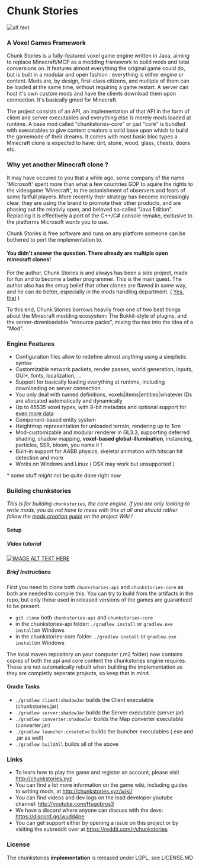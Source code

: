 # Chunk Stories

![alt text](http://chunkstories.xyz/img/github_header.png "Header screenshot")

### A Voxel Games Framework

Chunk Stories is a fully-featured voxel game engine written in Java, aiming to replace Minecraft/MCP as a modding framework to build mods and total conversions on. It features almost everything the original game could do, but is built in a modular and open fashion : everything is either engine or content. Mods are, by design, first-class citizens, and multiple of them can be loaded at the same time, without requiring a game restart. A server can host it's own custom mods and have the clients download them upon connection. It's basically gmod for Minecraft.

The project consists of an API, an implementation of that API in the form of client and server executables and everything else is merely mods loaded at runtime. A base mod called "chunkstories-core" or just "core" is bundled with executables to give content creators a solid base upon which to build the gamemode of their dreams. It comes with most basic bloc types a Minecraft clone is expected to have: dirt, stone, wood, glass, chests, doors etc.

### Why yet another Minecraft clone ?

It may have occured to you that a while ago, some company of the name 'Microsoft' spent more than what a few countries GDP to aquire the rights to the videogame 'Minecraft', to the astonishment of observers and fears of some faitfull players. More recently their strategy has become increasingly clear: they are using the brand to promote their other products, and are phasing out the relativly open, and beloved so-called "Java Edition". Replacing it is effectively a port of the C++/C# console remake, exclusive to the platforms Microsoft *wants* you to use.

Chunk Stories is free software and runs on any platform someone can be bothered to port the implementation to.

#### You didn't answer the question. There already are multiple open minecraft clones!

For the author, Chunk Stories is and always has been a side project, made for fun and to become a better programmer. This is the main quest. The author also has the smug belief that other clones are flawed in some way, and he can do better, especially in the mods handling department. ( [Yes, that](https://xkcd.com/927/) )

To this end, Chunk Stories borrows heavily from one of two best things about the Minecraft modding ecosystem: The Bukkit-style of plugins, and the server-downloadable "resource packs", mixing the two into the idea of a "Mod".

### Engine Features

 * Configuration files allow to redefine almost anything using a simplistic syntax
 * Customizable network packets, render passes, world generation, inputs, GUI*, fonts, localization, ...
 * Support for basically loading everything at runtime, including downloading on server connection
 * You only deal with named definitions, voxels|items|entities|whatever IDs are allocated automatically and dynamically
 * Up to 65535 voxel types, with 8-bit metadata and optional support for [even more data](http://chunkstories.xyz/wiki)
 * Component-based entity system
 * Heightmap representation for unloaded terrain, rendering up to 1km
 * Mod-customizable and modular renderer in GL3.3, supporting deferred shading, shadow mapping, **voxel-based global-illumination**, instancing, particles, SSR, bloom, you name it !
 * Built-in support for AABB physics, skeletal animation with hitscan hit detection and more
 * Works on Windows and Linux ( OSX may work but unsupported )

\* some stuff *might* not be quite done right now

### Building chunkstories

*This is for building `chunkstories`, the core engine. If you are only looking to write mods, you do not have to mess with this at all and should rather follow the [mods creation guide](http://chunkstories.xyz/wiki/doku.php?id=mod_setup) on the project Wiki !*

#### Setup

##### Video tutorial

[![IMAGE ALT TEXT HERE](https://img.youtube.com/vi/uLigFN8id3c/0.jpg)](https://www.youtube.com/watch?v=uLigFN8id3c)

##### Brief Instructions

First you need to clone both `chunkstories-api` and `chunkstories-core` as both are needed to compile this. You can try to build from the artifacts in the repo, but only those used in released versions of the games are guaranteed to be present.
 * `git clone` both `chunkstories-api` and `chunkstories-core`
 * in the chunkstories-api folder: `./gradlew install` or `gradlew.exe install`on Windows
 * in the chunkstories-core folder: `./gradlew install` or `gradlew.exe install`on Windows

The local maven repository on your computer (.m2 folder) now contains copies of both the api and core content the chunkstories engine requires. These are not automatically rebuilt when building the implementation as they are completly seperate projects, so keep that in mind.

#### Gradle Tasks

 * `./gradlew client:shadowJar` builds the Client executable (chunkstories.jar)
 * `./gradlew server:shadowJar` builds the Server executable (server.jar)
 * `./gradlew converter:shadowJar` builds the Map converter executable (converter.jar)
 * `./gradlew launcher:createExe` builds the launcher executables (.exe and .jar as well)
 * `./gradlew buildAll` builds all of the above

### Links

 * To learn how to play the game and register an account, please visit http://chunkstories.xyz
 * You can find a lot more information on the game wiki, including guides to writing mods, at http://chunkstories.xyz/wiki/
 * You can find videos and dev logs on the lead developer youtube channel: http://youtube.com/Hugobros3
 * We have a discord where anyone can discuss with the devs: https://discord.gg/wudd4pe
 * You can get support either by opening a issue on this project or by visiting the subreddit over at https://reddit.com/r/chunkstories

### License

The chunkstories **implementation** is released under LGPL, see LICENSE.MD

